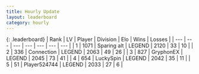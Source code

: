 ```yaml
---
title: Hourly Update
layout: leaderboard
category: hourly
---
```


{: .leaderboard}
| Rank | LV | Player | Division | Elo | Wins | Losses |
| --- | --- | --- | --- | --- | --- | --- |
| <span data-change="0">1</span> | 1071 | <span title="ID: 203132">Sparing alt</span> | LEGEND | <span data-change="0">2120</span> | <span data-change="0">33</span> | <span data-change="0">10</span> |
| <span data-change="0">2</span> | 336 | <span title="ID: 539711">Connection</span> | LEGEND | <span data-change="9">2063</span> | <span data-change="2">49</span> | <span data-change="0">26</span> |
| <span data-change="6">3</span> | 827 | <span title="ID: 315148">GryphonEX</span> | LEGEND | <span data-change="33">2045</span> | <span data-change="6">73</span> | <span data-change="0">41</span> |
| <span data-change="-1">4</span> | 654 | <span title="ID: 498412">LuckySpin</span> | LEGEND | <span data-change="0">2042</span> | <span data-change="0">35</span> | <span data-change="0">11</span> |
| <span data-change="-1">5</span> | 51 | <span title="ID: 524744">Player524744</span> | LEGEND | <span data-change="0">2033</span> | <span data-change="0">27</span> | <span data-change="0">6</span> |